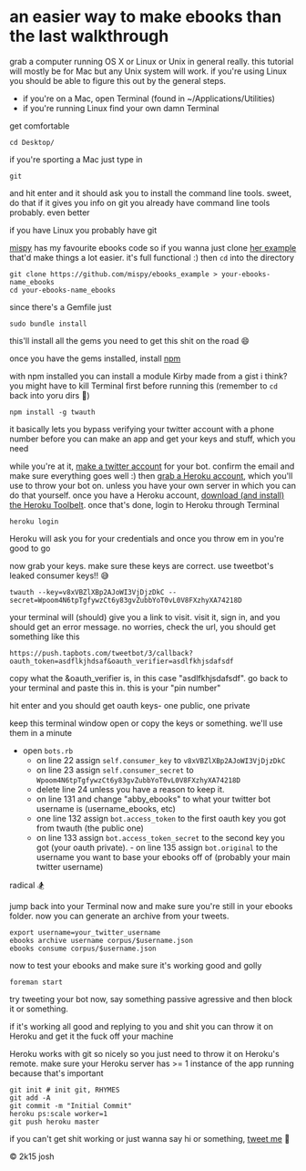 an easier way to make ebooks than the last walkthrough
========================================

grab a computer running OS X or Linux or Unix in general really. this tutorial will mostly be for
Mac but any Unix system will work. if you're using Linux you should be able to figure this out by the
general steps.

- if you're on a Mac, open Terminal (found in ~/Applications/Utilities)
- if you're running Linux find your own damn Terminal

get comfortable
```
cd Desktop/
```

if you're sporting a Mac just type in

```
git
```

and hit enter and it should ask you to install the command line tools. sweet, do that
if it gives you info on git you already have command line tools probably. even better

if you have Linux you probably have git

[mispy](https://github.com/mispy) has my favourite ebooks code so if you wanna just clone [her example](https://github.com/mispy/ebooks_example) that'd make things a lot easier. it's full functional :) then `cd` into the directory

```
git clone https://github.com/mispy/ebooks_example > your-ebooks-name_ebooks
cd your-ebooks-name_ebooks
```

since there's a Gemfile just

```
sudo bundle install
```

this'll install all the gems you need to get this shit on the road :smile:

once you have the gems installed, install [npm](http://nodejs.org/download/)

with npm installed you can install a module Kirby made from a gist i think? you might have to kill Terminal first before running this (remember to `cd` back into yoru dirs :aerial_tramway:)

```
npm install -g twauth
```

it basically lets you bypass verifying your twitter account with a phone number before you can make an app and get your keys and stuff, which you need

while you're at it, [make a twitter account](https://twitter.com/signup) for your bot. confirm the email and make sure everything goes well :) then [grab a Heroku account](heroku.com), which you'll use to throw your bot on. unless you have your own server in which you can do that yourself. once you have a Heroku account, [download (and install) the Heroku Toolbelt](https://toolbelt.heroku.com/). once that's done, login to Heroku through Terminal

```
heroku login
```

Heroku will ask you for your credentials and once you throw em in you're good to go


now grab your keys. make sure these keys are correct. use tweetbot's leaked consumer keys!! :sweat_smile:

```
twauth --key=v8xVBZlXBp2AJoWI3VjDjzDkC --secret=Wpoom4N6tpTgfywzCt6y83gvZubbYoT0vL0V8FXzhyXA74218D
```

your terminal will (should) give you a link to visit. visit it, sign in, and you should get an error message. no worries, check the url, you should get something like this


```
https://push.tapbots.com/tweetbot/3/callback?oauth_token=asdflkjhdsaf&oauth_verifier=asdlfkhjsdafsdf
```

copy what the &oauth_verifier is, in this case "asdlfkhjsdafsdf".  go back to your terminal and paste this in. this is your "pin number"

hit enter and you should get oauth keys- one public, one private

keep this terminal window open or copy the keys or something. we'll use them in a minute


- open `bots.rb`
  - on line 22 assign  `self.consumer_key` to `v8xVBZlXBp2AJoWI3VjDjzDkC`
  - on line 23 assign `self.consumer_secret` to `Wpoom4N6tpTgfywzCt6y83gvZubbYoT0vL0V8FXzhyXA74218D`
  - delete line 24 unless you have a reason to keep it.
  - on line 131 and change "abby_ebooks" to what your twitter bot username is (username_ebooks, etc)
  - one line 132 assign `bot.access_token` to
the first oauth key you got from twauth (the public one)
  - on line 133 assign `bot.access_token_secret` to the second key you got (your oauth private). - on line 135 assign `bot.original` to the username you want to base your ebooks off of (probably your main twitter username)

radical :snowboarder:

jump back into your Terminal now and make sure you're still in your ebooks folder. now you can generate an archive from your tweets.

```
export username=your_twitter_username
ebooks archive username corpus/$username.json
ebooks consume corpus/$username.json
```

now to test your ebooks and make sure it's working good and golly

```
foreman start
```

try tweeting your bot now, say something passive agressive and then block it or something.

if it's working all good and replying to you and shit you can throw it on Heroku and get it the fuck off your machine

Heroku works with git so nicely so you just need to throw it on Heroku's remote. make sure your Heroku server has >= 1 instance of the app running because that's important

```
git init # init git, RHYMES
git add -A
git commit -m "Initial Commit"
heroku ps:scale worker=1
git push heroku master
```

if you can't get shit working or just wanna say hi or something, [tweet me](https://twitter.com/nulljosh) :100:

© 2k15 josh

